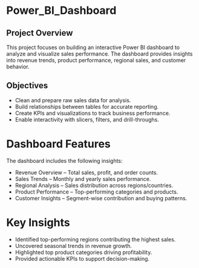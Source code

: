 # Power_BI_Dashboard
## Project Overview
This project focuses on building an interactive Power BI dashboard to analyze and visualize sales performance. The dashboard provides insights into revenue trends, product performance, regional sales, and customer behavior.

## Objectives
* Clean and prepare raw sales data for analysis.
* Build relationships between tables for accurate reporting.
* Create KPIs and visualizations to track business performance.
* Enable interactivity with slicers, filters, and drill-throughs.

# Dashboard Features
The dashboard includes the following insights:
* Revenue Overview – Total sales, profit, and order counts.
* Sales Trends – Monthly and yearly sales performance.
* Regional Analysis – Sales distribution across regions/countries.
* Product Performance – Top-performing categories and products.
* Customer Insights – Segment-wise contribution and buying patterns.
# Key Insights
* Identified top-performing regions contributing the highest sales.
* Uncovered seasonal trends in revenue growth.
* Highlighted top product categories driving profitability.
* Provided actionable KPIs to support decision-making.
